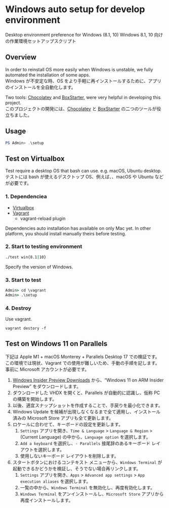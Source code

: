 # Windows auto setup for develop environment

Desktop environment preference for Windows (8.1, 10)
Windows 8.1, 10 向けの作業環境セットアップスクリプト

## Overview

In order to reinstall OS more easily when Windows is unstable, we fully automated the installation of some apps.  
Windows が不安定な時、OS をより手軽に再インストールするために、アプリのインストールを全自動化します。

Two tools: [Chocolatey](https://chocolatey.org) and [BoxStarter](https://boxstarter.org), were very helpful in developing this project.  
このプロジェクトの開発には、[Chocolatey](https://chocolatey.org) と [BoxStarter](https://boxstarter.org) の二つのツールが役立ちました。

## Usage

```PowerShell
PS Admin> .\setup
```

## Test on Virtualbox

Test require a desktop OS that bash can use. e.g. macOS, Ubuntu desktop.  
テストには bash が使えるデスクトップ OS、例えば、、macOS や Ubuntu などが必要です。

### 1. Dependenciea

- [Virtualbox](https://www.virtualbox.org)
- [Vagrant](https://www.vagrantup.com)
  - vagrant-reload plugin

Dependencies auto installation has available on only Mac yet.
In other platform, you should install manually theirs before testing.

### 2. Start to testing environment

```sh
./test win{8.1|10}
```

Specify the version of Windows.

### 3. Start to test

```bat
Admin> cd \vagrant
Admin> .\setup
```

### 4. Destroy

Use vagrant.

```SH
vagrant destory -f
```

## Test on Windows 11 on Parallels

下記は Apple M1 + macOS Monterey + Parallels Desktop 17 での検証です。
この環境では現状、Vagrant での使用が難しいため、手動の手順を記します。
事前に Microsoft アカウントが必要です。

1. [Windows Insider Preview Downloads](https://www.microsoft.com/software-download/windowsinsiderpreviewiso)
   から、“Windows 11 on ARM Insider Preview” をダウンロードします。
2. ダウンロードした VHDX を開くと、Parallels が自動的に認識し、仮称 PC
   の構築を開始します。
3. 以後、適宜スナップショットを作成することで、手戻りを最小化できます。
4. Windows Update を候補が出現しなくなるまで全て適用し、インストール済みの
   Microsoft Store アプリも全て更新します。
5. ロケールに合わせて、キーボードの設定を更新します。
   1. `Settings` アプリを開き、`Time & Language` > `Language & Region` >
      (Current Language) の中から、`Language option` を選択します。
   2. `Add a keyboard` を選択し、`- Parallels` 接尾辞のあるキーボード
      レイアウトを選択します。
   3. 使用しないキーボード レイアウトを削除します。
6. スタートボタンにおけるコンテキスト メニューから、`Windows Terminal`
   が起動できるかどうかを検証し、そうでない場合再リンクします。
   1. `Settings` アプリを開き、`Apps` > `Advanced app settings` >
      `App execution aliases` を選択します。
   2. 一覧の中から、`Windows Terminal` を無効化し、再度有効化します。
   3. `Windows Terminal` をアンインストールし、`Microsoft Store`
      アプリから再度インストールします。

